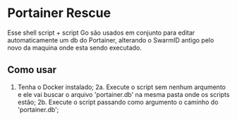 # Portainer Rescue


Esse shell script + script Go são usados em conjunto para editar automaticamente um db do Portainer, alterando o SwarmID antigo pelo novo da maquina onde esta sendo executado.


## Como usar

1. Tenha o Docker instalado;
2a. Execute o script sem nenhum arqumento e ele vai buscar o arquivo 'portainer.db' na mesma pasta onde os scripts estão;
2b. Execute o script passando como argumento o caminho do 'portainer.db';
